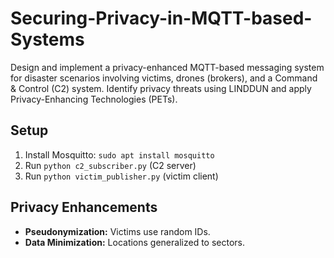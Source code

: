 # Securing-Privacy-in-MQTT-based-Systems
Design and implement a privacy-enhanced MQTT-based messaging system for disaster scenarios involving victims, drones (brokers), and a Command &amp; Control (C2) system. Identify privacy threats using LINDDUN and apply Privacy-Enhancing Technologies (PETs).
  

## Setup  
1. Install Mosquitto: `sudo apt install mosquitto`  
2. Run `python c2_subscriber.py` (C2 server)  
3. Run `python victim_publisher.py` (victim client)  

## Privacy Enhancements  
- **Pseudonymization:** Victims use random IDs.  
- **Data Minimization:** Locations generalized to sectors.  
